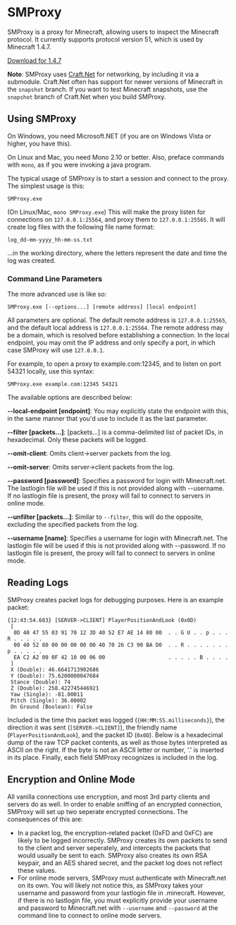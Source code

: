 # SMProxy

SMProxy is a proxy for Minecraft, allowing users to inspect the Minecraft protocol. It currently supports protocol
version 51, which is used by Minecraft 1.4.7.

[Download for 1.4.7](http://sircmpwn.github.com/SMProxy/SMProxy.exe)

**Note**: SMProxy uses [Craft.Net](https://github.com/SirCmpwn/Craft.Net) for networking, by including it via a
submodule. Craft.Net often has support for newer versions of Minecraft in the `snapshot` branch. If you want to
test Minecraft snapshots, use the `snapshot` branch of Craft.Net when you build SMProxy.

## Using SMProxy

On Windows, you need Microsoft.NET (if you are on Windows Vista or higher, you have this).

On Linux and Mac, you need Mono 2.10 or better. Also, preface commands with `mono`, as if you were invoking a java
program.

The typical usage of SMProxy is to start a session and connect to the proxy. The simplest usage is this:

    SMProxy.exe

(On Linux/Mac, `mono SMProxy.exe`) This will make the proxy listen for connections on `127.0.0.1:25564`, and proxy
them to `127.0.0.1:25565`. It will create log files with the following file name format:

    log_dd-mm-yyyy_hh-mm-ss.txt

...in the working directory, where the letters represent the date and time the log was created.

### Command Line Parameters

The more advanced use is like so:

    SMProxy.exe [--options...] [remote address] [local endpoint]

All parameters are optional. The default remote address is `127.0.0.1:25565`, and the default local address is
`127.0.0.1:25564`. The remote address may be a domain, which is resolved before establishing a connection. In
the local endpoint, you may omit the IP address and only specify a port, in which case SMProxy will use `127.0.0.1`.

For example, to open a proxy to example.com:12345, and to listen on port 54321 locally, use this syntax:

    SMProxy.exe example.com:12345 54321

The available options are described below:

**--local-endpoint [endpoint]**: You may explicitly state the endpoint with this, in the same manner that you'd
  use to include it as the last parameter.

**--filter [packets...]**: [packets...] is a comma-delimited list of packet IDs, in hexadecimal. Only these packets
  will be logged.

**--omit-client**: Omits client->server packets from the log.

**--omit-server**: Omits server->client packets from the log.

**--password [password]**: Specifies a password for login with Minecraft.net. The lastlogin file will be used if this
  is not provided along with --username. If no lastlogin file is present, the proxy will fail to connect to servers in
  online mode.

**--unfilter [packets...]**: Similar to `--filter`, this will do the opposite, excluding the specified packets from
  the log.

**--username [name]**: Specifies a username for login with Minecraft.net. The lastlogin file will be used if this is
  not provided along with --password. If no lastlogin file is present, the proxy will fail to connect to servers in
  online mode.

## Reading Logs

SMProxy creates packet logs for debugging purposes. Here is an example packet:

    {12:43:54.683} [SERVER->CLIENT] PlayerPositionAndLook (0x0D)
     [
      0D 40 47 55 03 91 70 12 3D 40 52 E7 AE 14 80 00  . . G U . . p . . . R . . . . . 
      00 40 52 80 00 00 00 00 00 40 70 26 C3 90 BA D0  . . R . . . . . . . p . . . . . 
      EA C2 A2 00 0F 42 10 00 06 00                    . . . . . B . . . . 
     ]
     X (Double): 46.6641713902686
     Y (Double): 75.6200000047684
     Stance (Double): 74
     Z (Double): 258.422745446921
     Yaw (Single): -81.00011
     Pitch (Single): 36.00002
     On Ground (Boolean): False

Included is the time this packet was logged (`{HH:MM:SS.milliseconds}`), the direction it was sent (`[SERVER->CLIENT]`),
the friendly name (`PlayerPositionAndLook`), and the packet ID (`0x0D`). Below is a hexadecimal dump of the raw TCP packet
contents, as well as those bytes interpreted as ASCII on the right. If the byte is not an ASCII letter or number, '.' is
inserted in its place. Finally, each field SMProxy recognizes is included in the log.

## Encryption and Online Mode

All vanilla connections use encryption, and most 3rd party clients and servers do as well. In order to enable sniffing of
an encrypted connection, SMProxy will set up two seperate encrypted connections. The consequences of this are:

* In a packet log, the encryption-related packet (0xFD and 0xFC) are likely to be logged incorrectly. SMProxy creates its
  own packets to send to the client and server seperately, and intercepts the packets that would usually be sent to each.
  SMProxy also creates its own RSA keypair, and an AES shared secret, and the packet log does not reflect these values.
* For online mode servers, SMProxy must authenticate with Minecraft.net on its own. You will likely not notice this, as
  SMProxy takes your username and password from your lastlogin file in .minecraft. However, if there is no lastlogin file,
  you must explicitly provide your username and password to Minecraft.net with `--username` and `--password` at the
  command line to connect to online mode servers.